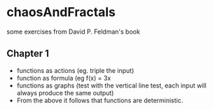 # chaosAndFractals
some exercises from David P. Feldman's book
## Chapter 1
- functions as actions (eg. triple the input)
- function as formula (eg f(x) = 3x
- functions as graphs (test with the vertical line test, each input will always produce the same output)
- From the above it follows that functions are deterministic.


